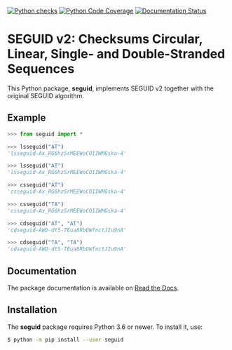 [![Python checks](https://github.com/MetabolicEngineeringGroupCBMA/seguid/actions/workflows/check-python.yml/badge.svg)](https://github.com/MetabolicEngineeringGroupCBMA/seguid/actions/workflows/check-python.yml)
[![Python Code Coverage](https://codecov.io/gh/MetabolicEngineeringGroupCBMA/seguid/graph/badge.svg)](https://codecov.io/gh/MetabolicEngineeringGroupCBMA/seguid)
[![Documentation Status](https://readthedocs.org/projects/seguid/badge/?version=latest)](https://seguid.readthedocs.io/en/latest/?badge=latest)



# SEGUID v2: Checksums Circular, Linear, Single- and Double-Stranded Sequences

This Python package, **seguid**, implements SEGUID v2 together with
the original SEGUID algorithm.


## Example

```python
>>> from seguid import *

>>> lsseguid("AT")
'lsseguid-Ax_RG6hzSrMEEWoCO1IWMGska-4'

>>> lsseguid("AT")
'lsseguid-Ax_RG6hzSrMEEWoCO1IWMGska-4'

>>> csseguid("AT")
'csseguid-Ax_RG6hzSrMEEWoCO1IWMGska-4'

>>> csseguid("TA")
'csseguid-Ax_RG6hzSrMEEWoCO1IWMGska-4'

>>> cdseguid("AT", "AT")
'cdseguid-AWD-dt5-TEua8RbOWfnctJIu9nA'

>>> cdseguid("TA", "TA")
'cdseguid-AWD-dt5-TEua8RbOWfnctJIu9nA'
```


## Documentation

The package documentation is available on [Read the
Docs](https://seguid.readthedocs.io/en/latest/).


## Installation

The **seguid** package requires Python 3.6 or newer. To install it, use:

```sh
$ python -m pip install --user seguid
```

